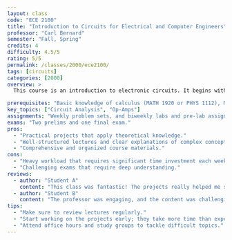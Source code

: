 ```yaml
---
layout: class
code: "ECE 2100"
title: "Introduction to Circuits for Electrical and Computer Engineers"
professor: "Carl Bernard"
semester: "Fall, Spring"
credits: 4
difficulty: 4.5/5
rating: 5/5
permalink: /classes/2000/ece2100/
tags: [circuits]
categories: [2000]
overview: >
  This course is an introduction to electronic circuits. It begins with basic quantities used to characterize circuit operation (like current, voltage, and power) and then enforces several physical laws of circuit analysis. The material includes passive circuit elements such as resistors, inductors, and capacitors under constant dc, transient, and sinusoidal steady-state conditions. Active components including transistors and Op-Amps are also introduced and used to build simple amplifiers and switching power converters. Students learn to utilize concepts like Laplace transforms and associated transfer functions for circuit analysis. In the lab part of the course, students learn how to use modern instruments to test circuits and develop some simple modeling software in MATLAB to numerically predict the results from analysis and experiment.

prerequisites: "Basic knowledge of calculus (MATH 1920 or PHYS 1112), MATH 2930 and PHYS 2213 are highly recommended as pre/corequesites"
key_topics: ["Circuit Analysis", "Op-Amps"]
assignments: "Weekly problem sets, and biweekly labs and pre-lab assignments."
exams: "Two prelims and one final exam."
pros:
  - "Practical projects that apply theoretical knowledge."
  - "Well-structured lectures and clear explanations of complex concepts."
  - "Comprehensive and organized course materials."
cons:
  - "Heavy workload that requires significant time investment each week."
  - "Challenging exams that require deep understanding."
reviews:
  - author: "Student A"
    content: "This class was fantastic! The projects really helped me solidify my understanding of machine learning concepts."
  - author: "Student B"
    content: "The professor was engaging, and the content was challenging but rewarding. Definitely a must-take if you're into AI."
tips:
  - "Make sure to review lectures regularly."
  - "Start working on the projects early; they take more time than expected."
  - "Attend office hours and study groups to tackle difficult topics."
---
```


